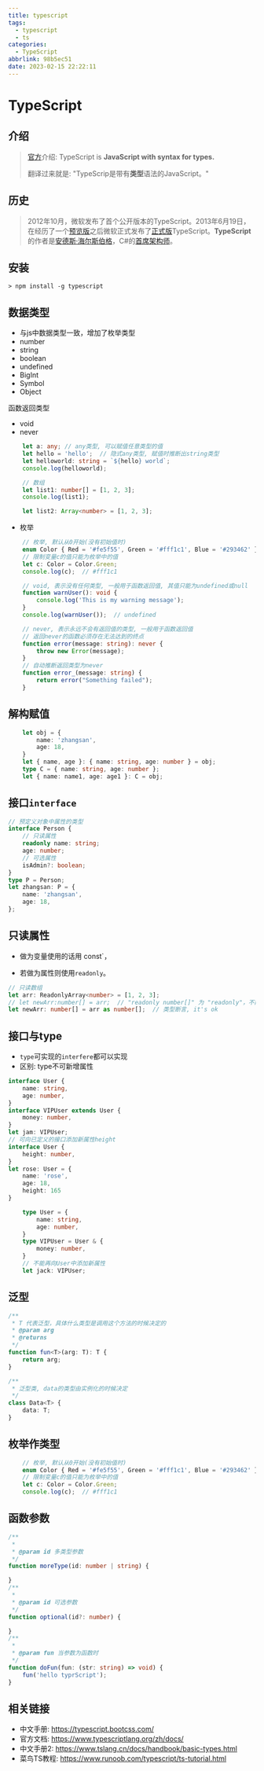 ```yaml
---
title: typescript
tags:
  - typescript
  - ts
categories:
  - TypeScript
abbrlink: 98b5ec51
date: 2023-02-15 22:22:11
---
```




# TypeScript

## 介绍

> [官方](https://www.typescriptlang.org/)介绍:  TypeScript is **JavaScript with syntax for types.**
>
> 翻译过来就是: "TypeScrip是带有**类型**语法的JavaScript。"

## 历史

> 2012年10月，微软发布了首个公开版本的TypeScript。2013年6月19日，在经历了一个[预览版](https://baike.baidu.com/item/预览版/8601080?fromModule=lemma_inlink)之后微软正式发布了[正式版](https://baike.baidu.com/item/正式版/5077488?fromModule=lemma_inlink)TypeScript。**TypeScript**的作者是[安德斯·海尔斯伯格](https://baike.baidu.com/item/安德斯·海尔斯伯格/2152925?fromModule=lemma_inlink)，C#的[首席架构师](https://baike.baidu.com/item/首席架构师/10884085?fromModule=lemma_inlink)。

## 安装

```shell
> npm install -g typescript
```



## 数据类型

- 与js中数据类型一致，增加了枚举类型
- number
- string
- boolean
- undefined
- BigInt
- Symbol
- Object

函数返回类型

- void
- never

```ts
    let a: any; // any类型, 可以赋值任意类型的值
    let hello = 'hello';  // 隐式any类型, 赋值时推断出string类型
    let helloworld: string = `${hello} world`;
    console.log(helloworld);
```

```ts
    // 数组
    let list1: number[] = [1, 2, 3];
    console.log(list1);

    let list2: Array<number> = [1, 2, 3];
```

- 枚举

```ts
    // 枚举, 默认从0开始(没有初始值时)
    enum Color { Red = '#fe5f55', Green = '#fff1c1', Blue = '#293462' };
	// 限制变量c的值只能为枚举中的值
    let c: Color = Color.Green;
    console.log(c);  // #fff1c1
```

```ts
    // void, 表示没有任何类型, 一般用于函数返回值, 其值只能为undefined或null
    function warnUser(): void {
        console.log('This is my warning message');
    }
    console.log(warnUser());  // undefined
```

```ts
    // never, 表示永远不会有返回值的类型, 一般用于函数返回值
    // 返回never的函数必须存在无法达到的终点
    function error(message: string): never {
        throw new Error(message);
    }
    // 自动推断返回类型为never
    function error_(message: string) {
        return error("Something failed");
    }
```

## 解构赋值

```ts
    let obj = {
        name: 'zhangsan',
        age: 18,
    }
    let { name, age }: { name: string, age: number } = obj;
    type C = { name: string, age: number };
    let { name: name1, age: age1 }: C = obj;
```

## 接口`interface`

```ts
// 预定义对象中属性的类型
interface Person {
    // 只读属性
    readonly name: string;
    age: number;
    // 可选属性
    isAdmin?: boolean;
}
type P = Person;
let zhangsan: P = {
    name: 'zhangsan',
    age: 18,
};

```

## 只读属性

- 做为变量使用的话用 const`，

- 若做为属性则使用`readonly`。

```ts
// 只读数组
let arr: ReadonlyArray<number> = [1, 2, 3];
// let newArr:number[] = arr;  // "readonly number[]" 为 "readonly"，不能分配给可变类型 "number[]"
let newArr: number[] = arr as number[];  // 类型断言, it's ok
```

## 接口与type

- `type`可实现的`interfere`都可以实现
- 区别: type不可新增属性

```ts
interface User {
    name: string,
    age: number,
}
interface VIPUser extends User {
    money: number,
}
let jam: VIPUser;
// 可向已定义的接口添加新属性height
interface User {
    height: number,
}
let rose: User = {
    name: 'rose',
    age: 18,
    height: 165
}
```



```ts
    type User = {
        name: string,
        age: number,
    }
    type VIPUser = User & {
        money: number,
    }
    // 不能再向User中添加新属性
    let jack: VIPUser;
```



## 泛型

```ts
/**
 * T 代表泛型，具体什么类型是调用这个方法的时候决定的
 * @param arg 
 * @returns 
 */
function fun<T>(arg: T): T {
    return arg;
}

/**
 * 泛型类, data的类型由实例化的时候决定
 */
class Data<T> {
    data: T;
}
```



## 枚举作类型

```ts
    // 枚举, 默认从0开始(没有初始值时)
    enum Color { Red = '#fe5f55', Green = '#fff1c1', Blue = '#293462' };
	// 限制变量c的值只能为枚举中的值
    let c: Color = Color.Green;
    console.log(c);  // #fff1c1
```



## 函数参数

```ts
/**
 * 
 * @param id 多类型参数
 */
function moreType(id: number | string) {

}
/**
 * 
 * @param id 可选参数
 */
function optional(id?: number) {

}
/**
 * 
 * @param fun 当参数为函数时
 */
function doFun(fun: (str: string) => void) {
    fun('hello typrScript');
}
```

## 相关链接

- 中文手册: https://typescript.bootcss.com/
- 官方文档: https://www.typescriptlang.org/zh/docs/
- 中文手册2: https://www.tslang.cn/docs/handbook/basic-types.html
- 菜鸟TS教程: https://www.runoob.com/typescript/ts-tutorial.html
